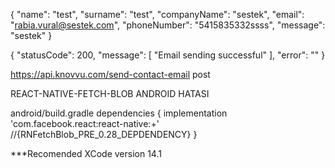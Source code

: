 {
    "name": "test",
    "surname": "test",
    "companyName": "sestek",
    "email": "rabia.vural@sestek.com",
    "phoneNumber": "5415835332ssss",
    "message": "sestek"
}

{
    "statusCode": 200,
    "message": [
        "Email sending successful"
    ],
    "error": ""
}

https://api.knovvu.com/send-contact-email post


REACT-NATIVE-FETCH-BLOB ANDROID HATASI

android/build.gradle
dependencies {
    implementation 'com.facebook.react:react-native:+'
    //{RNFetchBlob_PRE_0.28_DEPDENDENCY}
}

***Recomended XCode version 14.1
